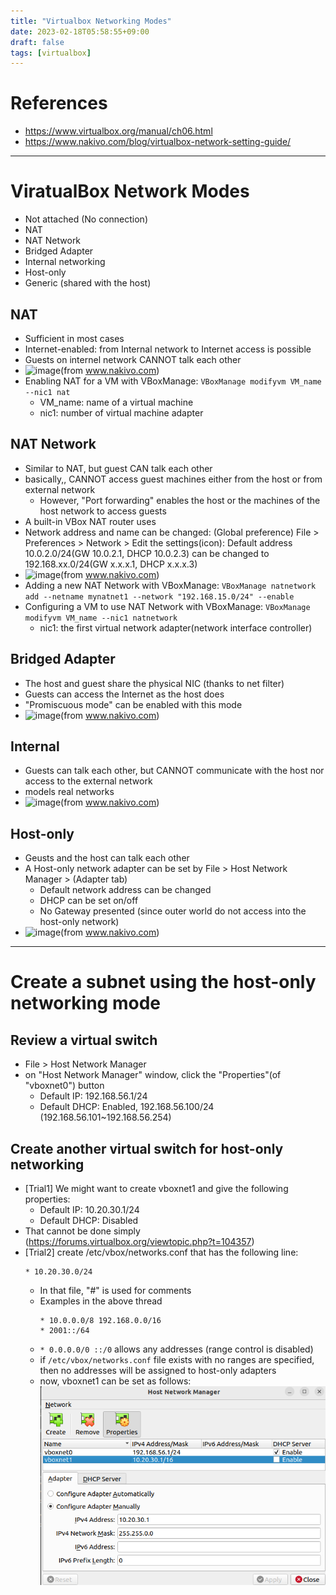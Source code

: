 ```yaml
---
title: "Virtualbox Networking Modes"
date: 2023-02-18T05:58:55+09:00
draft: false
tags: [virtualbox]
---
```


# References
- https://www.virtualbox.org/manual/ch06.html
- https://www.nakivo.com/blog/virtualbox-network-setting-guide/

----
# ViratualBox Network Modes
- Not attached (No connection)
- NAT
- NAT Network
- Bridged Adapter
- Internal networking
- Host-only 
- Generic (shared with the host)

## NAT
- Sufficient in most cases
- Internet-enabled: from Internal network to Internet access is possible
- Guests on internel network CANNOT talk each other
- ![image](./images/VirtualBox-network-modes-–-how-the-NAT-mode-works.webp)(from www.nakivo.com)
- Enabling NAT for a VM with VBoxManage: `VBoxManage modifyvm VM_name --nic1 nat`
  - VM_name: name of a virtual machine
  - nic1: number of virtual machine adapter

## NAT Network
- Similar to NAT, but guest CAN talk each other
- basically,, CANNOT access guest machines either from the host or from external network
  - However, "Port forwarding" enables the host or the machines of the host network to access guests
- A built-in VBox NAT router uses
- Network address and name can be changed: (Global preference) File > Preferences > Network > Edit the settings(icon): Default address 10.0.2.0/24(GW 10.0.2.1, DHCP 10.0.2.3) can be changed to 192.168.xx.0/24(GW x.x.x.1, DHCP x.x.x.3)
- ![image](./images/VirtualBox-network-settings-–-the-NAT-Network-mode.webp)(from www.nakivo.com)
- Adding a new NAT Network with VBoxManage: `VBoxManage natnetwork add --netname mynatnet1 --network "192.168.15.0/24" --enable`
- Configuring a VM to use NAT Network with VBoxManage: `VBoxManage modifyvm VM_name --nic1 natnetwork`
  - nic1: the first virtual network adapter(network interface controller)

## Bridged Adapter
- The host and guest share the physical NIC (thanks to net filter)
- Guests can access the Internet as the host does
- "Promiscuous mode" can be enabled with this mode
- ![image](./images/VirtualBox-network-settings-–-bridged-networking.webp)(from www.nakivo.com)

## Internal
- Guests can talk each other, but CANNOT communicate with the host nor access to the external network 
- models real networks
- ![image](./images/VirtualBox-network-settings-–-using-the-Internal-network-mode-in-a-combination-with-the-NAT-mode.webp)(from www.nakivo.com)

## Host-only
- Geusts and the host can talk each other
- A Host-only network adapter can be set by File > Host Network Manager > (Adapter tab)
  - Default network address can be changed
  - DHCP can be set on/off
  - No Gateway presented (since outer world do not access into the host-only network)
- ![image](./images/VirtualBox-network-settings-–-VMs-use-the-host-only-network.webp)(from www.nakivo.com)



----
# Create a subnet using the host-only networking mode

## Review a virtual switch
- File > Host Network Manager
- on "Host Network Manager" window, click the "Properties"(of "vboxnet0") button
  - Default IP: 192.168.56.1/24
  - Default DHCP: Enabled, 192.168.56.100/24 (192.168.56.101~192.168.56.254)
  
## Create another virtual switch for host-only networking
- [Trial1] We might want to create vboxnet1 and give the following properties:
  - Default IP: 10.20.30.1/24
  - Default DHCP: Disabled
- That cannot be done simply (https://forums.virtualbox.org/viewtopic.php?t=104357)
- [Trial2] create /etc/vbox/networks.conf that has the following line:
  ```
  * 10.20.30.0/24
  ```
  - In that file, "#" is used for comments
  - Examples in the above thread
    ```
    * 10.0.0.0/8 192.168.0.0/16
    * 2001::/64
    ```
  - `* 0.0.0.0/0 ::/0` allows any addresses (range control is disabled)
  - if `/etc/vbox/networks.conf` file exists with no ranges are specified, then no addresses will be assigned to host-only adapters
  - now, vboxnet1 can be set as follows:
  ![image](./images/VirtualBox-host-only-network-setup.png)


